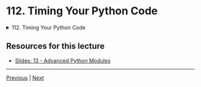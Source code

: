 # 112. Timing Your Python Code

<details>
  <summary> 112. Timing Your Python Code </summary>

-   [Notebook: 06-Timing your code - timeit.ipynb](https://github.com/BloomTech-DS/Complete-Python-3-Bootcamp/blob/master/12-Advanced%20Python%20Modules/06-Timing%20your%20code%20-%20timeit.ipynb)

-   [Codebase: 06_Timing_your_code_timeit.py](../../../codebase/python-camp/12-Advanced-Python-Modules/06_Timing_your_code_timeit.py)

</details> 


## Resources for this lecture

-   [Slides: 13 - Advanced Python Modules](https://docs.google.com/presentation/d/1I7VA4ImWpR-8Pg6jvDHx_SdbyLae6gQ-5RqhIUxEzek/edit#slide=id.p)



---

[Previous](./111_Python-Regular-Expressions-Part-Three.md) | [Next](./113_Zipping-and-Unzipping-files-with-Python.md)